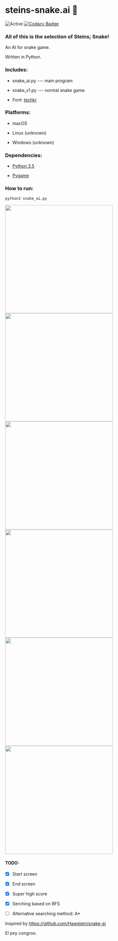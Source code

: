 # steins-snake.ai 🐍

![Active](https://img.shields.io/badge/status-active-brightgreen.svg)   [![Codacy Badge](https://api.codacy.com/project/badge/Grade/e2114955c9064c0daf2ea2a153f09cdc)](https://www.codacy.com/app/oblivion1221/Steins-Snake.AI?utm_source=github.com&utm_medium=referral&utm_content=Oblivion1221/Steins-Snake.AI&utm_campaign=badger)

### All of this is the selection of Steins; Snake! 

An AI for snake game. 

Written in Python.

### Includes:
- snake_ai.py    ---      main program

- snake_v1.py  ---  normal snake game

- Font: [techkr](http://www.dafont.com/techkr.font)

### Platforms:
- macOS

- Linux (unknown)

- Windows (unknown)

### Dependencies:
- [Python 3.5](https://www.python.org/downloads/release/python-350/)

- [Pygame](http://www.pygame.org/download.shtml)

### How to run:
```
python3 snake_ai.py
```

<img src="https://github.com/Oblivion1221/Steins-Snake.AI/blob/master/images/steins%3Bsnake.png" width="350">
<img src="https://github.com/Oblivion1221/Steins-Snake.AI/blob/master/images/running0.png" width="350">
<img src="https://github.com/Oblivion1221/Steins-Snake.AI/blob/master/images/running1.png" width="350">
<img src="https://github.com/Oblivion1221/Steins-Snake.AI/blob/master/images/running2.png" width="350">
<img src="https://github.com/Oblivion1221/Steins-Snake.AI/blob/master/images/running3.png" width="350">
<img src="https://github.com/Oblivion1221/Steins-Snake.AI/blob/master/images/high_score.png" width="350">

#### TODO:

- [x] Start screen

- [x] End screen

- [x] Super high score

- [x] Serching based on BFS

- [ ] Alternative searching method: A*


Inspired by https://github.com/Hawstein/snake-ai


El psy congroo.
